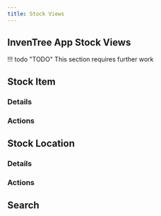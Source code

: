 ```yaml
---
title: Stock Views
---
```


## InvenTree App Stock Views

!!! todo "TODO"
    This section requires further work

## Stock Item

### Details

### Actions

## Stock Location

### Details

### Actions

## Search